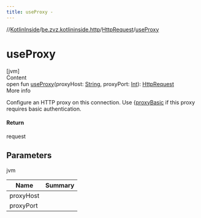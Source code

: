 ```yaml
---
title: useProxy -
---
```

//[KotlinInside](../../index.md)/[be.zvz.kotlininside.http](../index.md)/[HttpRequest](index.md)/[useProxy](use-proxy.md)



# useProxy  
[jvm]  
Content  
open fun [useProxy](use-proxy.md)(proxyHost: [String](https://docs.oracle.com/javase/7/docs/api/java/lang/String.html), proxyPort: [Int](https://kotlinlang.org/api/latest/jvm/stdlib/kotlin/-int/index.html)): [HttpRequest](index.md)  
More info  


Configure an HTTP proxy on this connection. Use {[proxyBasic](proxy-basic.md) if this proxy requires basic authentication.



#### Return  


request



## Parameters  
  
jvm  
  
|  Name|  Summary| 
|---|---|
| <a name="be.zvz.kotlininside.http/HttpRequest/useProxy/#java.lang.String#int/PointingToDeclaration/"></a>proxyHost| <a name="be.zvz.kotlininside.http/HttpRequest/useProxy/#java.lang.String#int/PointingToDeclaration/"></a>
| <a name="be.zvz.kotlininside.http/HttpRequest/useProxy/#java.lang.String#int/PointingToDeclaration/"></a>proxyPort| <a name="be.zvz.kotlininside.http/HttpRequest/useProxy/#java.lang.String#int/PointingToDeclaration/"></a>
  
  



